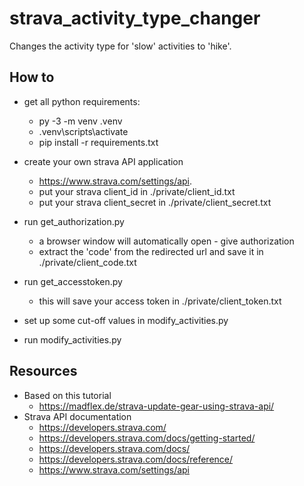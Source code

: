 # strava_activity_type_changer
Changes the activity type for 'slow' activities to 'hike'.

## How to
* get all python requirements:
  * py -3 -m venv .venv
  * .venv\scripts\activate
  * pip install -r requirements.txt

* create your own strava API application
  * https://www.strava.com/settings/api.
  * put your strava client_id in ./private/client_id.txt  
  * put your strava client_secret in ./private/client_secret.txt

* run get_authorization.py 
    * a browser window will automatically open - give authorization
    * extract the 'code' from the redirected url and save it in ./private/client_code.txt

* run get_accesstoken.py
    * this will save your access token in ./private/client_token.txt

* set up some cut-off values in modify_activities.py
* run  modify_activities.py


## Resources
* Based on this tutorial
  * https://madflex.de/strava-update-gear-using-strava-api/
* Strava API documentation
  * https://developers.strava.com/
  * https://developers.strava.com/docs/getting-started/
  * https://developers.strava.com/docs/
  * https://developers.strava.com/docs/reference/
  * https://www.strava.com/settings/api

